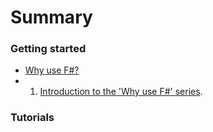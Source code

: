 # Summary


### Getting started

* [Why use F#?](/why-use-fsharp/index.md) 
* 1. [Introduction to the 'Why use F#' series](../posts/why-use-fsharp-intro.md).

### Tutorials


